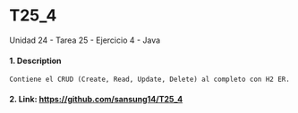 # T25_4
Unidad 24 - Tarea 25 - Ejercicio 4 - Java

#### 1. Description
```
Contiene el CRUD (Create, Read, Update, Delete) al completo con H2 ER.
```

#### 2. Link: https://github.com/sansung14/T25_4
